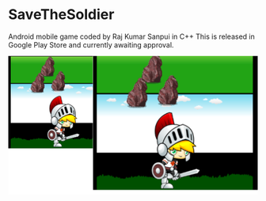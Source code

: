 # SaveTheSoldier
Android mobile game coded by Raj Kumar Sanpui in C++ 
This is released in Google Play Store and currently awaiting approval.

![alt text](https://github.com/RajSanpui/SaveTheSoldier/blob/master/FeatureGraphics.png)
